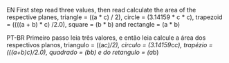 EN
First step read three values, then read calculate the area of ​​the respective planes, triangle = ((a * c) / 2), circle = (3.14159 * c * c), trapezoid = ((((a + b) * c) /2.0), square = (b * b) and rectangle = (a * b)


PT-BR
Primeiro passo leia três valores, e então leia calcule a área dos respectivos planos, triangulo = ((a*c)/2), circulo = (3.14159*c*c), trapézio = (((a+b)*c)/2.0), quadrado = (b*b) e do retangulo = (a*b)